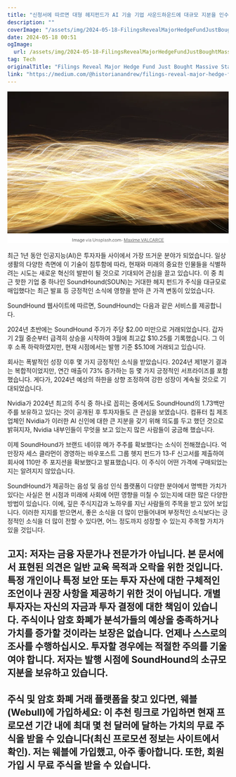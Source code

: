 ```yaml
---
title: "신청서에 따르면 대형 헤지펀드가 AI 기술 기업 사운드하운드에 대규모 지분을 인수한 것으로 밝혀졌습니다"
description: ""
coverImage: "/assets/img/2024-05-18-FilingsRevealMajorHedgeFundJustBoughtMassiveStakeinAIStockSoundHound_0.png"
date: 2024-05-18 00:51
ogImage: 
  url: /assets/img/2024-05-18-FilingsRevealMajorHedgeFundJustBoughtMassiveStakeinAIStockSoundHound_0.png
tag: Tech
originalTitle: "Filings Reveal Major Hedge Fund Just Bought Massive Stake in AI Stock SoundHound"
link: "https://medium.com/@historianandrew/filings-reveal-major-hedge-fund-just-bought-massive-stake-in-ai-stock-soundhound-6d113aca82d6"
---
```



![2024-05-18-FilingsRevealMajorHedgeFundJustBoughtMassiveStakeinAIStockSoundHound_0.png](/assets/img/2024-05-18-FilingsRevealMajorHedgeFundJustBoughtMassiveStakeinAIStockSoundHound_0.png)

최근 1년 동안 인공지능(AI)은 투자자들 사이에서 가장 뜨거운 분야가 되었습니다. 일상생활의 다양한 측면에 이 기술이 침투함에 따라, 현재와 미래의 중요한 인물들을 식별하려는 시도는 새로운 혁신의 발판이 될 것으로 기대되어 관심을 끌고 있습니다. 이 중 최근 핫한 기업 중 하나인 SoundHound(SOUN)는 거대한 헤지 펀드가 주식을 대규모로 매입했다는 최근 발표 등 긍정적인 소식에 영향을 받아 큰 가격 변동이 있었습니다.

SoundHound 웹사이트에 따르면, SoundHound는 다음과 같은 서비스를 제공합니다.

2024년 초반에는 SoundHound 주가가 주당 $2.00 미만으로 거래되었습니다. 갑자기 2월 중순부터 급격히 상승을 시작하여 3월에 최고값 $10.25를 기록했습니다. 그 이후 소폭 하락하였지만, 현재 시점에서는 발행 기준 $5.10에 거래되고 있습니다.

<div class="content-ad"></div>

회사는 폭발적인 성장 이후 몇 가지 긍정적인 소식을 받았습니다. 2024년 제1분기 결과는 복합적이었지만, 연간 매출이 73% 증가하는 등 몇 가지 긍정적인 서프라이즈를 포함했습니다. 게다가, 2024년 예상의 하한을 상향 조정하여 강한 성장이 계속될 것으로 기대되었습니다.

Nvidia가 2024년 최고의 주식 중 하나로 꼽히는 중에서도 SoundHound의 1.73백만 주를 보유하고 있다는 것이 공개된 후 투자자들도 큰 관심을 보였습니다. 컴퓨터 칩 제조업체인 Nvidia가 이러한 AI 신인에 대한 큰 지분을 갖기 위해 의도를 두고 했던 것으로 밝혀지자, Nvidia 내부인들이 무엇을 보고 있는지 많은 사람들이 궁금해 했습니다.

이제 SoundHound가 브랜드 네이뮤 메가 주주를 확보했다는 소식이 전해졌습니다. 억만장자 세스 클라먼이 경영하는 바우포스트 그룹 헷지 펀드가 13-F 신고서를 제출하여 회사에 110만 주 포지션을 확보했다고 발표했습니다. 이 주식이 어떤 가격에 구매되었는지는 알려지지 않았습니다.

SoundHound가 제공하는 음성 및 음성 인식 플랫폼이 다양한 분야에서 명백한 가치가 있다는 사실은 현 시점과 미래에 사회에 어떤 영향을 미칠 수 있는지에 대한 많은 다양한 방법이 있습니다. 이에, 깊은 주식지갑과 노하우를 지닌 사람들의 주목을 받고 있어 보입니다. 이러한 지지를 받으면서, 좋은 소식을 더 많이 만들어내며 부정적인 소식보다는 긍정적인 소식을 더 많이 전할 수 있다면, 어느 정도까지 성장할 수 있는지 주목할 가치가 있을 것입니다.

<div class="content-ad"></div>

## 고지: 저자는 금융 자문가나 전문가가 아닙니다. 본 문서에서 표현된 의견은 일반 교육 목적과 오락을 위한 것입니다. 특정 개인이나 특정 보안 또는 투자 자산에 대한 구체적인 조언이나 권장 사항을 제공하기 위한 것이 아닙니다. 개별 투자자는 자신의 자금과 투자 결정에 대한 책임이 있습니다. 주식이나 암호 화폐가 분석가들의 예상을 충족하거나 가치를 증가할 것이라는 보장은 없습니다. 언제나 스스로의 조사를 수행하십시오. 투자할 경우에는 적절한 주의를 기울여야 합니다. 저자는 발행 시점에 SoundHound의 소규모 지분을 보유하고 있습니다.

## 주식 및 암호 화폐 거래 플랫폼을 찾고 있다면, 웨블(Webull)에 가입하세요: 이 추천 링크로 가입하면 현재 프로모션 기간 내에 최대 몇 천 달러에 달하는 가치의 무료 주식을 받을 수 있습니다(최신 프로모션 정보는 사이트에서 확인). 저는 웨블에 가입했고, 아주 좋아합니다. 또한, 회원 가입 시 무료 주식을 받을 수 있습니다.